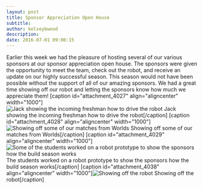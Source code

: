 ```yaml
---
layout: post
title: Sponsor Appreciation Open House
subtitle:
author: kelseybwood
description:
date: 2016-07-01 09:00:15
---
```


Earlier this week we had the pleasure of hosting several of our various sponsors at our sponsor appreciation open house. The sponsors were given the opportunity to meet the team, check out the robot, and receive an update on our highly successful season. This season would not have been possible without the support of all of our amazing sponsors. We had a great time showing off our robot and letting the sponsors know how much we appreciate them! [caption id="attachment_4027" align="aligncenter" width="1000"]![Jack showing the incoming freshman how to drive the robot](/wp-content/uploads/2016/06/IMG_0890-1024x768.jpg) Jack showing the incoming freshman how to drive the robot[/caption] [caption id="attachment_4028" align="aligncenter" width="1000"]![Showing off some of our matches from Worlds](http://strykeforce.org/wp-content/uploads/2016/06/IMG_0899-1024x768.jpg) Showing off some of our matches from Worlds[/caption] [caption id="attachment_4029" align="aligncenter" width="1000"]![Some of the students worked on a robot prototype to show the sponsors how the build season works](http://strykeforce.org/wp-content/uploads/2016/06/IMG_0892-1024x768.jpg) The students worked on a robot prototype to show the sponsors how the build season works[/caption] [caption id="attachment_4038" align="aligncenter" width="1000"]![Showing off the robot](http://strykeforce.org/wp-content/uploads/2016/07/IMG_0911-1024x768.jpg) Showing off the robot[/caption]
